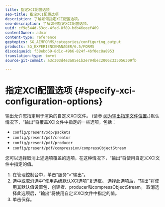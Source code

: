 ```yaml
---
title: 指定XCI配置选项
seo-title: 指定XCI配置选项
description: 了解如何指定XCI配置选项。
seo-description: 了解如何指定XCI配置选项。
uuid: cf9e544d-63cd-4fad-8f89-bdb46eeef409
contentOwner: admin
content-type: reference
geptopics: SG_AEMFORMS/categories/configuring_output
products: SG_EXPERIENCEMANAGER/6.5/FORMS
discoiquuid: f38ebd69-8d1c-49b6-824f-4bf0ec8a8953
translation-type: tm+mt
source-git-commit: a3c303d4e3a85e1b2e794bec2006c335056309fb

---
```



# 指定XCI配置选项 {#specify-xci-configuration-options}

输出允许您指定用于渲染的自定义XCI文件。 (请参 [阅为输出指定文件位置](/help/forms/using/admin-help/specify-file-locations-output.md#specify-file-locations-for-output)。)默认情况下，“输出”将覆盖XCI文件中指定的一些选项，包括：

* `config/present/xdp/packets`
* `config/present/pdf/creator`
* `config/present/pdf/producer`
* `config/present/pdf/compression/compressObjectStream`

您可以选择取消上述选项覆盖的选项，在这种情况下，“输出”将使用自定义XCI文件中指定的值。

1. 在管理控制台中，单击“服务”>“输出”。
1. 选中或取消选中“使用系统默认XCI选项”复选框。 选择此选项后，“输出”将使用其默认值设置包、创建者、producer和compressObjectStream。 取消选择此选项后，“输出”将使用自定义XCI文件中指定的值。
1. 单击保存。

